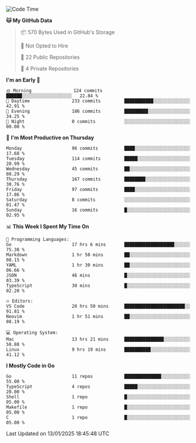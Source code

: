 <!--START_SECTION:waka-->
![Code Time](http://img.shields.io/badge/Code%20Time-1%2C073%20hrs%204%20mins-blue)

**🐱 My GitHub Data** 

> 📦 570 Bytes Used in GitHub's Storage 
 > 
> 🚫 Not Opted to Hire
 > 
> 📜 22 Public Repositories 
 > 
> 🔑 4 Private Repositories 
 > 
**I'm an Early 🐤** 

```text
🌞 Morning                124 commits         ██████░░░░░░░░░░░░░░░░░░░   22.84 % 
🌆 Daytime                233 commits         ███████████░░░░░░░░░░░░░░   42.91 % 
🌃 Evening                186 commits         █████████░░░░░░░░░░░░░░░░   34.25 % 
🌙 Night                  0 commits           ░░░░░░░░░░░░░░░░░░░░░░░░░   00.00 % 
```
📅 **I'm Most Productive on Thursday** 

```text
Monday                   96 commits          ████░░░░░░░░░░░░░░░░░░░░░   17.68 % 
Tuesday                  114 commits         █████░░░░░░░░░░░░░░░░░░░░   20.99 % 
Wednesday                45 commits          ██░░░░░░░░░░░░░░░░░░░░░░░   08.29 % 
Thursday                 167 commits         ████████░░░░░░░░░░░░░░░░░   30.76 % 
Friday                   97 commits          ████░░░░░░░░░░░░░░░░░░░░░   17.86 % 
Saturday                 8 commits           ░░░░░░░░░░░░░░░░░░░░░░░░░   01.47 % 
Sunday                   16 commits          █░░░░░░░░░░░░░░░░░░░░░░░░   02.95 % 
```


📊 **This Week I Spent My Time On** 

```text
💬 Programming Languages: 
Go                       17 hrs 6 mins       ███████████████████░░░░░░   75.38 % 
Markdown                 1 hr 50 mins        ██░░░░░░░░░░░░░░░░░░░░░░░   08.15 % 
YAML                     1 hr 30 mins        ██░░░░░░░░░░░░░░░░░░░░░░░   06.66 % 
JSON                     46 mins             █░░░░░░░░░░░░░░░░░░░░░░░░   03.39 % 
TypeScript               30 mins             █░░░░░░░░░░░░░░░░░░░░░░░░   02.20 % 

🔥 Editors: 
VS Code                  20 hrs 50 mins      ███████████████████████░░   91.81 % 
Neovim                   1 hr 51 mins        ██░░░░░░░░░░░░░░░░░░░░░░░   08.19 % 

💻 Operating System: 
Mac                      13 hrs 21 mins      ███████████████░░░░░░░░░░   58.88 % 
Linux                    9 hrs 19 mins       ██████████░░░░░░░░░░░░░░░   41.12 % 
```

**I Mostly Code in Go** 

```text
Go                       11 repos            ██████████████░░░░░░░░░░░   55.00 % 
TypeScript               4 repos             █████░░░░░░░░░░░░░░░░░░░░   20.00 % 
Shell                    1 repo              █░░░░░░░░░░░░░░░░░░░░░░░░   05.00 % 
Makefile                 1 repo              █░░░░░░░░░░░░░░░░░░░░░░░░   05.00 % 
C                        1 repo              █░░░░░░░░░░░░░░░░░░░░░░░░   05.00 % 
```




 Last Updated on 13/01/2025 18:45:48 UTC
<!--END_SECTION:waka-->
